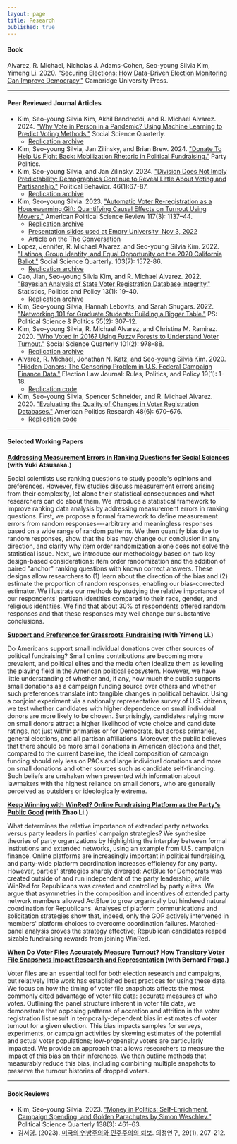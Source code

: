 ```yaml
---
layout: page
title: Research
published: true
---
```


#### Book

Alvarez, R. Michael, Nicholas J. Adams-Cohen, Seo-young Silvia Kim, Yimeng Li. 2020. ["Securing Elections: How Data-Driven Election Monitoring Can Improve Democracy."](https://www.cambridge.org/core/elements/securing-american-elections/44DB59AB97CD8538ABCC6AD0AD00CCF4) Cambridge University Press.

--------------------------------------

#### Peer Reviewed Journal Articles

- Kim, Seo-young Silvia Kim, Akhil Bandreddi, and R. Michael Alvarez. 2024. ["Why Vote in Person in a Pandemic? Using Machine Learning to Predict Voting Methods."](https://doi.org/10.1111/ssqu.13380) Social Science Quarterly.
    - [Replication archive](https://github.com/sysilviakim/coloradoVotes)
- Kim, Seo-young Silvia, Jan Zilinsky, and Brian Brew. 2024. ["Donate To Help Us Fight Back: Mobilization Rhetoric in Political Fundraising."](https://journals.sagepub.com/doi/10.1177/13540688241235901) Party Politics.
- Kim, Seo-young Silvia, and Jan Zilinsky. 2024. ["Division Does Not Imply Predictability: Demographics Continue to Reveal Little About Voting and Partisanship."](https://link.springer.com/article/10.1007/s11109-022-09816-z) Political Behavior. 46(1):67-87.
    - [Replication archive](https://github.com/sysilviakim/surveyML)
- Kim, Seo-young Silvia. 2023. ["Automatic Voter Re-registration as a Housewarming Gift: Quantifying Causal Effects on Turnout Using Movers."](https://doi.org/10.1017/S0003055422000983) American Political Science Review 117(3): 1137–44.
    - [Replication archive](https://dataverse.harvard.edu/dataset.xhtml?persistentId=doi:10.7910/DVN/ILKRK2) 
    - [Presentation slides used at Emory University, Nov 3, 2022](https://www.dropbox.com/s/yxphe91prte4ez0/emory-slides.pdf?raw=1)
    - Article on the [The Conversation](https://theconversation.com/automatic-voter-reregistration-can-substantially-boost-turnout-193492)
- Lopez, Jennifer, R. Michael Alvarez, and Seo-young Silvia Kim. 2022. ["Latinos, Group Identity,
and Equal Opportunity on the 2020 California Ballot."](https://doi.org/10.1111/ssqu.13217) Social Science Quarterly. 103(7): 1572-86.
    - [Replication archive](https://github.com/sysilviakim/propSurveyCA)
- Cao, Jian, Seo-young Silvia Kim, and R. Michael Alvarez. 2022. ["Bayesian Analysis of State Voter Registration Database Integrity."](https://doi.org/10.1515/spp-2021-0016) Statistics, Politics and Policy 13(1): 19–40.
    - [Replication archive](https://github.com/sysilviakim/CA-Anomaly-2020)
- Kim, Seo-young Silvia, Hannah Lebovits, and Sarah Shugars. 2022.  ["Networking 101 for Graduate Students: Building a Bigger Table."](https://doi.org/10.1017/S1049096521001025) PS: Political Science & Politics 55(2): 307–12.
- Kim, Seo-young Silvia, R. Michael Alvarez, and Christina M. Ramirez. 2020. ["Who Voted in 2016? Using Fuzzy Forests to Understand Voter Turnout."](https://onlinelibrary.wiley.com/doi/abs/10.1111/ssqu.12777) Social Science Quarterly 101(2): 978–88.
    - [Replication archive](https://github.com/sysilviakim/turnout2016)
- Alvarez, R. Michael, Jonathan N. Katz, and Seo-young Silvia Kim. 2020. ["Hidden Donors: The Censoring Problem in U.S. Federal Campaign Finance Data."](https://www.liebertpub.com/doi/full/10.1089/elj.2019.0593) Election Law Journal: Rules, Politics, and Policy 19(1): 1–18.
    - [Replication code](https://github.com/sysilviakim/turnout2016)
- Kim, Seo-young Silvia, Spencer Schneider, and R. Michael Alvarez. 2020. ["Evaluating the Quality of Changes in Voter Registration Databases."](https://doi.org/10.1177/1532673X19870512) American Politics Research 48(6): 670–676.
    - [Replication code](https://github.com/sysilviakim/voterdiffR)

--------------------------------------

#### Selected Working Papers

**[Addressing Measurement Errors in Ranking Questions for Social Sciences](https://www.dropbox.com/s/acsxut01ygalxbq/?raw=1) (with Yuki Atsusaka.) <br/>**

Social scientists use ranking questions to study people's opinions and preferences. However, few studies discuss measurement errors arising from their complexity, let alone their statistical consequences and what researchers can do about them. We introduce a statistical framework to improve ranking data analysis by addressing measurement errors in ranking questions. First, we propose a formal framework to define measurement errors from random responses---arbitrary and meaningless responses based on a wide range of random patterns. We then quantify bias due to random responses, show that the bias may change our conclusion in any direction, and clarify why item order randomization alone does not solve the statistical issue. Next, we introduce our methodology based on two key design-based considerations: item order randomization and the addition of paired "anchor" ranking questions with known correct answers. These designs allow researchers to (1) learn about the direction of the bias and (2) estimate the proportion of random responses, enabling our bias-corrected estimator. We illustrate our methods by studying the relative importance of our respondents' partisan identities compared to their race, gender, and religious identities. We find that about 30% of respondents offered random responses and that these responses may well change our substantive conclusions.

**[Support and Preference for Grassroots Fundraising](https://www.dropbox.com/s/jgoprrn5ucheqe6/?raw=1) (with Yimeng Li.) <br/>**

Do Americans support small individual donations over other sources of political fundraising? Small online contributions are becoming more prevalent, and political elites and the media often idealize them as leveling the playing field in the American political ecosystem. However, we have little understanding of whether and, if any, how much the public supports small donations as a campaign funding source over others and whether such preferences translate into tangible changes in political behavior. Using a conjoint experiment via a nationally representative survey of U.S. citizens, we test whether candidates with higher dependence on small individual donors are more likely to be chosen. Surprisingly, candidates relying more on small donors attract a higher likelihood of vote choice and candidate ratings, not just within primaries or for Democrats, but across primaries, general elections, and all partisan affiliations. Moreover, the public believes that there should be more small donations in American elections and that, compared to the current baseline, the ideal composition of campaign funding should rely less on PACs and large individual donations and more on small donations and other sources such as candidate self-financing. Such beliefs are unshaken when presented with information about lawmakers with the highest reliance on small donors, who are generally perceived as outsiders or ideologically extreme.

**[Keep Winning with WinRed? Online Fundraising Platform as the Party's Public Good](https://doi.org/10.33774/apsa-2023-666z2) (with Zhao Li.) <br/>**

What determines the relative importance of extended party networks versus party leaders in parties' campaign strategies? We synthesize theories of party organizations by highlighting the interplay between formal institutions and extended networks, using an example from U.S. campaign finance. Online platforms are increasingly important in political fundraising, and party-wide platform coordination increases efficiency for any party. However, parties' strategies sharply diverged: ActBlue for Democrats was created outside of and run independent of the party leadership, while WinRed for Republicans was created and controlled by party elites. We argue that asymmetries in the composition and incentives of extended party network members allowed ActBlue to grow organically but hindered natural coordination for Republicans. Analyses of platform communications and solicitation strategies show that, indeed, only the GOP actively intervened in members' platform choices to overcome coordination failures. Matched-panel analysis proves the strategy effective; Republican candidates reaped sizable fundraising rewards from joining WinRed.

**[When Do Voter Files Accurately Measure Turnout? How Transitory Voter File Snapshots Impact Research and Representation](https://doi.org/10.33774/apsa-2022-qr0gd) (with Bernard Fraga.) <br/>** 

Voter files are an essential tool for both election research and campaigns, but relatively little work has established best practices for using these data. We focus on how the timing of voter file snapshots affects the most commonly cited advantage of voter file data: accurate measures of who votes. Outlining the panel structure inherent in voter file data, we demonstrate that opposing patterns of accretion and attrition in the voter registration list result in temporally-dependent bias in estimates of voter turnout for a given election. This bias impacts samples for surveys, experiments, or campaign activities by skewing estimates of the potential and actual voter populations; low-propensity voters are particularly impacted. We provide an approach that allows researchers to measure the impact of this bias on their inferences. We then outline methods that measurably reduce this bias, including combining multiple snapshots to preserve the turnout histories of dropped voters.

--------------------------------------

#### Book Reviews

- Kim, Seo-young Silvia. 2023. [“Money in Politics: Self-Enrichment, Campaign Spending, and Golden Parachutes by Simon Weschlev.”](https://doi.org/10.1093/psquar/qqad047) Political Science Quarterly 138(3): 461–63.
- 김서영. (2023). [미국의 연방주의와 민주주의의 퇴보](/img/Kim_2023_의정연구.pdf). 의정연구, 29(1), 207-212.
